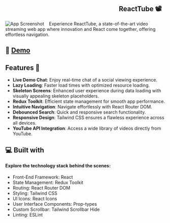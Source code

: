 
## &nbsp;&nbsp;&nbsp;&nbsp;&nbsp;&nbsp;&nbsp;&nbsp;&nbsp;&nbsp;&nbsp;&nbsp;&nbsp;&nbsp;&nbsp;&nbsp;&nbsp;&nbsp;&nbsp;&nbsp;&nbsp;&nbsp;&nbsp;&nbsp;&nbsp;&nbsp;&nbsp;&nbsp;&nbsp;&nbsp;&nbsp;&nbsp;&nbsp;&nbsp;&nbsp;&nbsp;&nbsp;&nbsp;&nbsp;&nbsp;&nbsp;&nbsp;&nbsp;&nbsp;&nbsp;&nbsp;&nbsp;&nbsp;&nbsp;&nbsp;&nbsp;&nbsp;&nbsp;&nbsp;&nbsp;&nbsp;&nbsp;&nbsp;&nbsp;&nbsp;&nbsp;&nbsp;&nbsp;&nbsp;&nbsp;&nbsp;&nbsp;&nbsp;&nbsp;&nbsp;&nbsp;&nbsp;ReactTube 📽️
![App Screenshot](https://github.com/user-attachments/assets/ac4edb10-f6fd-4720-b7d9-34aca6338687)
&nbsp;&nbsp;&nbsp;Experience ReactTube, a state-of-the-art video streaming web app where innovation and React come together, offering effortless navigation.

## 🚀 [Demo](https://reactube-rakesh.netlify.app/)
## Features 🌟

- **Live Demo Chat**: Enjoy real-time chat of a social viewing experience.  
- **Lazy Loading**: Faster load times with optimized resource loading.  
- **Skeleton Screens**: Enhanced user experience during data loading with visually appealing skeleton placeholders. 
- **Redux Toolkit**: Efficient state management for smooth app performance.  
- **Intuitive Navigation**: Navigate effortlessly with React Router DOM.  
- **Debounced Search**: Quick and responsive search functionality.  
- **Responsive Design**: Tailwind CSS ensures a flawless experience across all devices.  
- **YouTube API Integration**: Access a wide library of videos directly from YouTube.

## 💻 Built with
#### Explore the technology stack behind the scenes:

 - Front-End Framework: React
 - State Management: Redux Toolkit
 - Routing: React Router DOM
 - Styling: Tailwind CSS
 - UI Icons: React Icons
 - User Interface Components: Prop-types
 - Custom Scrollbar: Tailwind Scrollbar Hide
 - Linting: ESLint

